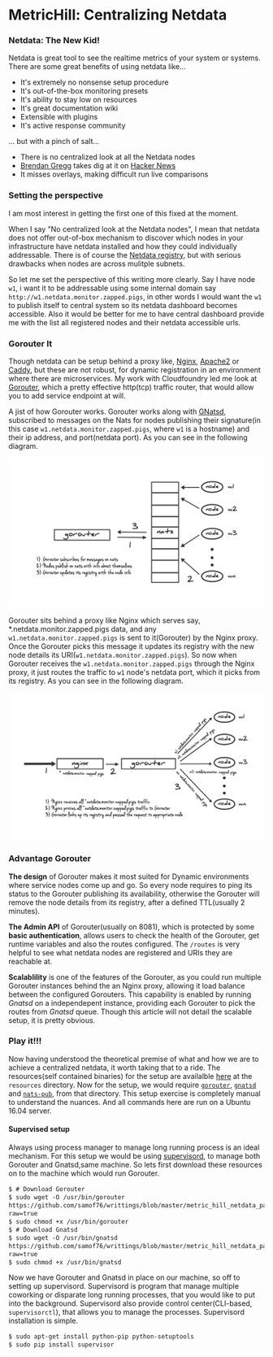 # MetricHill: Centralizing Netdata

### Netdata: The New Kid!

Netdata is great tool to see the realtime metrics of your system or systems. There are some great benefits of using netdata like...

* It's extremely no nonsense setup procedure
* It's out-of-the-box monitoring presets
* It's ability to stay low on resources
* It's great documentation wiki
* Extensible with plugins
* It's active response community

... but with a pinch of salt...

* There is no centralized look at all the Netdata nodes
* [Brendan Gregg](http://www.brendangregg.com/) takes dig at it on [Hacker News](https://news.ycombinator.com/item?id=11388196)
* It misses overlays, making difficult run live comparisons

### Setting the perspective

I am most interest in getting the first one of this fixed at the moment.

When I say "No centralized look at the Netdata nodes", I mean that netdata does not offer out-of-box mechanism to discover which nodes in your infrastructure have netdata installed and how they could individually addressable. There is of course the [Netdata registry](), but with serious drawbacks when nodes are across mulitple subnets.

So let me set the perspective of this writing more clearly. Say I have node `w1`, i want it to be addressable using some internal domain say `http://w1.netdata.monitor.zapped.pigs`, in other words I would want the `w1` to publish itself to central system so its netdata dashboard becomes accessible. Also it would be better for me to have central dashboard provide me with the list all registered nodes and their netdata accessible urls.

### Gorouter It

Though netdata can be setup behind a proxy like, [Nginx](https://github.com/firehol/netdata/wiki/Running-behind-nginx), [Apache2](https://github.com/firehol/netdata/wiki/Running-behind-apache) or [Caddy](https://github.com/firehol/netdata/wiki/Running-behind-caddy), but these are not robust, for dynamic registration in an environment where there are microservices. My work with Cloudfoundry led me look at [Gorouter](https://github.com/cloudfoundry/gorouter), which a pretty effective http(tcp) traffic router, that would allow you to add service endpoint at will.

A jist of how Gorouter works. Gorouter works along with [GNatsd](https://nats.io), subscribed to messages on the Nats for nodes publishing their signature(in this case `w1.netdata.monitor.zapped.pigs`, where `w1` is a hostname) and their ip address, and port(netdata port). As you can see in the following diagram.

![gorouter_nats_nodes](https://github.com/samof76/writtings/blob/master/metric_hill_netdata_part1/resources/gorouter_nats_nodes.png)

Gorouter sits behind a proxy like Nginx which serves say, *.netdata.monitor.zapped.pigs data, and any `w1.netdata.monitor.zapped.pigs` is sent to it(Gorouter) by the Nginx proxy. Once the Gorouter picks this message it updates its registry with the new node details its URI(`w1.netdata.monitor.zapped.pigs`). So now when Gorouter receives the `w1.netdata.monitor.zapped.pigs` through the Nginx proxy, it just routes the traffic to `w1` node's netdata port, which it picks from its registry. As you can see in the following diagram.

![nginx_gorouter_nodes](https://github.com/samof76/writtings/blob/master/metric_hill_netdata_part1/resources/nginx_gorouter_nodes.png)

### Advantage Gorouter

__The design__ of Gorouter makes it most suited for Dynamic environments where service nodes come up and go. So every node requires to ping its status to the Gorouter publishing its availability, otherwise the Gorouter will remove the node details from its registry, after a defined TTL(usually 2 minutes).

__The Admin API__ of Gorouter(usually on 8081), which is protected by some __basic authentication__, allows users to check the health of the Gorouter, get runtime variables and also the routes configured. The `/routes` is very helpful to see what netdata nodes are registered and URIs they are reachable at.

__Scalablility__ is one of the features of the Gorouter, as you could run multiple Gorouter instances behind the an Nginx proxy, allowing it load balance between the configured Gorouters. This capability is enabled by running _Gnatsd_ on a independepent instance, providing each Gorouter to pick the routes from _Gnatsd_ queue. Though this article will not detail the scalable setup, it is pretty obvious.

### Play it!!!

Now having understood the theoretical premise of what and how we are to achieve a centralized netdata, it worth taking that to a ride. The resources(self contained binaries) for the setup are availalble [here](https://github.com/samof76/writtings/tree/master/metric_hill_netdata_part1) at the `resources` directory. Now for the setup, we would require [`gorouter`](https://github.com/samof76/writtings/blob/master/metric_hill_netdata_part1/resources/gorouter?raw=true), [`gnatsd`](https://github.com/samof76/writtings/blob/master/metric_hill_netdata_part1/resources/gnatsd?raw=true) and [`nats-pub`](https://github.com/samof76/writtings/blob/master/metric_hill_netdata_part1/resources/nats-pub?raw=true), from that directory. This setup exercise is completely manual to understand the nuances. And all commands here are run on a Ubuntu 16.04 server.

#### Supervised setup

Always using process manager to manage long running process is an ideal mechanism. For this setup we would be using [supervisord](http://supervisord.org), to manage both Gorouter and Gnatsd,same machine. So lets first download these resources on to the machine which would run Gorouter.

    $ # Download Gorouter
    $ sudo wget -O /usr/bin/gorouter https://github.com/samof76/writtings/blob/master/metric_hill_netdata_part1/resources/gorouter?raw=true
    $ sudo chmod +x /usr/bin/gorouter
    $ # Download Gnatsd
    $ sudo wget -O /usr/bin/gnatsd https://github.com/samof76/writtings/blob/master/metric_hill_netdata_part1/resources/gorouter?raw=true
    $ sudo chmod +x /usr/bin/gnatsd


Now we have Gorouter and Gnatsd in place on our machine, so off to setting up supervisord. Supervisord is program that manage multiple coworking or disparate long running processes, that you would like to put into the background. Supervisord also provide control center(CLI-based, `supervisorctl`), that allows you to manage the processes. Supervisord installation is simple.

    $ sudo apt-get install python-pip python-setuptools
    $ sudo pip install supervisor


